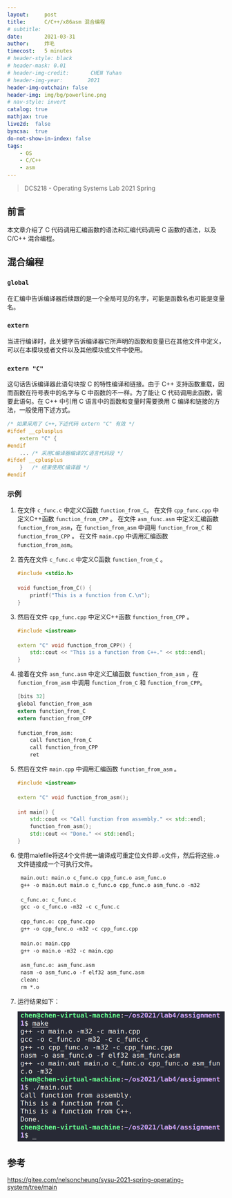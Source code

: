 ```yaml
---
layout:     post
title:      C/C++/x86asm 混合编程
# subtitle:    
date:       2021-03-31
author:     炸毛
timecost:   5 minutes
# header-style: black
# header-mask: 0.01
# header-img-credit:       CHEN Yuhan
# header-img-year:        2021 
header-img-outchain: false
header-img: img/bg/powerline.png
# nav-style: invert
catalog: true
mathjax: true
live2d:  false
byncsa:  true
do-not-show-in-index: false
tags:
    - OS
    - C/C++
    - asm
---
```


> DCS218 - Operating Systems Lab 2021 Spring

## 前言

本文章介绍了 C 代码调用汇编函数的语法和汇编代码调用 C 函数的语法，以及 C/C++ 混合编程。

## 混合编程

### `global`

在汇编中告诉编译器后续跟的是一个全局可见的名字，可能是函数名也可能是变量名。

### `extern`

当进行编译时，此关键字告诉编译器它所声明的函数和变量已在其他文件中定义，可以在本模块或者文件以及其他模块或文件中使用。

### `extern "C"`

这句话告诉编译器此语句块按 C 的特性编译和链接。由于 C++ 支持函数重载，因而函数在符号表中的名字与 C 中函数的不一样。为了能让 C 代码调用此函数，需要此语句。在 C++ 中引用 C 语言中的函数和变量时需要换用 C 编译和链接的方法，一般使用下述方式。

```cpp
/* 如果采用了 C++,下述代码 extern "C" 有效 */
#ifdef __cplusplus
    extern "C" {
#endif
    ... /* 采用C编译器编译的C语言代码段 */
#ifdef __cplusplus          
    }   /* 结束使用C编译器 */
#endif
```

### 示例

1. 在文件 `c_func.c` 中定义C函数 `function_from_C`。
   在文件 `cpp_func.cpp` 中定义C++函数 `function_from_CPP` 。
   在文件 `asm_func.asm` 中定义汇编函数 `function_from_asm`，在 `function_from_asm` 中调用 `function_from_C` 和 `function_from_CPP` 。
   在文件 `main.cpp` 中调用汇编函数 `function_from_asm`。

2. 首先在文件 `c_func.c` 中定义C函数 `function_from_C` 。

   ```cpp
   #include <stdio.h>
   
   void function_from_C() {
       printf("This is a function from C.\n");
   }
   ```

3. 然后在文件 `cpp_func.cpp` 中定义C++函数 `function_from_CPP` 。

   ```cpp
   #include <iostream>
   
   extern "C" void function_from_CPP() {
       std::cout << "This is a function from C++." << std::endl;
   }
   ```

4. 接着在文件 `asm_func.asm` 中定义汇编函数 `function_from_asm` ，在 `function_from_asm` 中调用 `function_from_C` 和 `function_from_CPP`。

   ```c
   [bits 32]
   global function_from_asm
   extern function_from_C
   extern function_from_CPP
   
   function_from_asm:
       call function_from_C
       call function_from_CPP
       ret
   ```

5. 然后在文件 `main.cpp` 中调用汇编函数 `function_from_asm` 。

   ```cpp
   #include <iostream>
   
   extern "C" void function_from_asm();
   
   int main() {
       std::cout << "Call function from assembly." << std::endl;
       function_from_asm();
       std::cout << "Done." << std::endl;
   }
   ```

6. 使用malefile将这4个文件统一编译成可重定位文件即`.o`文件，然后将这些`.o`文件链接成一个可执行文件。

   ```makefile
    main.out: main.o c_func.o cpp_func.o asm_func.o
    g++ -o main.out main.o c_func.o cpp_func.o asm_func.o -m32

    c_func.o: c_func.c
    gcc -o c_func.o -m32 -c c_func.c

    cpp_func.o: cpp_func.cpp
    g++ -o cpp_func.o -m32 -c cpp_func.cpp 

    main.o: main.cpp
    g++ -o main.o -m32 -c main.cpp

    asm_func.o: asm_func.asm
    nasm -o asm_func.o -f elf32 asm_func.asm
    clean:
    rm *.o
   ```

7. 运行结果如下：

   ![image-20210406154325213](/img/in-post/os/lab4/image-20210406154325213.png)

## 参考

<https://gitee.com/nelsoncheung/sysu-2021-spring-operating-system/tree/main>
